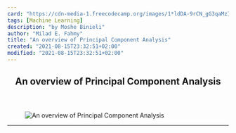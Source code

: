 ```yaml
---
card: "https://cdn-media-1.freecodecamp.org/images/1*ldDA-9rCN_gG3qaMzIA6fA.png"
tags: [Machine Learning]
description: "by Moshe Binieli"
author: "Milad E. Fahmy"
title: "An overview of Principal Component Analysis"
created: "2021-08-15T23:32:51+02:00"
modified: "2021-08-15T23:32:51+02:00"
---
```

<div class="site-wrapper">
<main id="site-main" class="site-main outer">
<div class="inner">
<article class="post-full post tag-machine-learning tag-data-science tag-algorithms tag-statistics tag-tech ">
<header class="post-full-header">
<h1 class="post-full-title">An overview of Principal Component Analysis</h1>
</header>
<figure class="post-full-image">
<picture>
<source media="(max-width: 700px)" sizes="1px" srcset="data:image/gif;base64,R0lGODlhAQABAIAAAAAAAP///yH5BAEAAAAALAAAAAABAAEAAAIBRAA7 1w">
<source media="(min-width: 701px)" sizes="(max-width: 800px) 400px,
(max-width: 1170px) 700px,
1400px" srcset="https://cdn-media-1.freecodecamp.org/images/1*ldDA-9rCN_gG3qaMzIA6fA.png 300w,
https://cdn-media-1.freecodecamp.org/images/1*ldDA-9rCN_gG3qaMzIA6fA.png 600w,
https://cdn-media-1.freecodecamp.org/images/1*ldDA-9rCN_gG3qaMzIA6fA.png 1000w,
https://cdn-media-1.freecodecamp.org/images/1*ldDA-9rCN_gG3qaMzIA6fA.png 2000w">
<img onerror="this.style.display='none'" src="https://cdn-media-1.freecodecamp.org/images/1*ldDA-9rCN_gG3qaMzIA6fA.png" alt="An overview of Principal Component Analysis">
</picture>
</figure>
<section class="post-full-content">
<div class="post-content medium-migrated-article">
</div>
<hr>
</section>
</article>
</div>
</main>
</div>
<!-- Google Tag Manager (noscript) -->
<!-- End Google Tag Manager (noscript) -->
